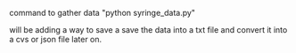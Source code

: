 command to gather data "python syringe_data.py"

will be adding a way to save a save the data into a txt file and convert it into a cvs or json file later on.

